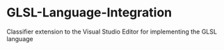 # GLSL-Language-Integration

Classifier extension to the Visual Studio Editor for implementing the GLSL language
